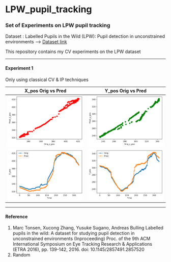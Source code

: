 # LPW_pupil_tracking

### Set of Experiments on LPW pupil tracking

Dataset : Labelled Pupils in the Wild (LPW): Pupil detection in unconstrained environments --> [Dataset link](https://www.mpi-inf.mpg.de/departments/computer-vision-and-machine-learning/research/gaze-based-human-computer-interaction/labelled-pupils-in-the-wild-lpw)

This repository contains my CV experiments on the LPW dataset
***
#### Experiment 1
Only using classical CV & IP techniques 

| X_pos Orig vs Pred | Y_pos Orig vs Pred |
|-------------|---------------|
| <img src="results/exp_1/pred_x_orig.png" width="440"> |  <img src="results/exp_1/pred_y_orig.png" width="440"> |
| <img src="results/exp_1/x_pos_time.png" width="440"> | <img src="results/exp_1/y_pos_time.png" width="440"> |

***
#### Reference

1. Marc Tonsen, Xucong Zhang, Yusuke Sugano, Andreas Bulling
Labelled pupils in the wild: A dataset for studying pupil detection in unconstrained environments (Inproceeding) Proc. of the 9th ACM International Symposium on Eye Tracking Research & Applications (ETRA 2016), pp. 139-142, 2016.
doi: 10.1145/2857491.2857520
2. Random

